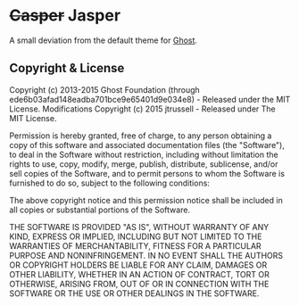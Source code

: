 # ~~Casper~~ Jasper

A small deviation from the default theme for [Ghost](http://github.com/tryghost/ghost/).

## Copyright & License

Copyright (c) 2013-2015 Ghost Foundation (through ede6b03afad148eadba701bce9e65401d9e034e8) - Released under the MIT License.
Modifications Copyright (c) 2015 jtrussell - Released under The MIT License.

Permission is hereby granted, free of charge, to any person obtaining a copy of this software and associated documentation files (the "Software"), to deal in the Software without restriction, including without limitation the rights to use, copy, modify, merge, publish, distribute, sublicense, and/or sell copies of the Software, and to permit persons to whom the Software is furnished to do so, subject to the following conditions:

The above copyright notice and this permission notice shall be included in all copies or substantial portions of the Software.

THE SOFTWARE IS PROVIDED "AS IS", WITHOUT WARRANTY OF ANY KIND, EXPRESS OR IMPLIED, INCLUDING BUT NOT LIMITED TO THE WARRANTIES OF MERCHANTABILITY, FITNESS FOR A PARTICULAR PURPOSE AND
NONINFRINGEMENT. IN NO EVENT SHALL THE AUTHORS OR COPYRIGHT HOLDERS BE LIABLE FOR ANY CLAIM, DAMAGES OR OTHER LIABILITY, WHETHER IN AN ACTION OF CONTRACT, TORT OR OTHERWISE, ARISING FROM, OUT OF OR IN CONNECTION WITH THE SOFTWARE OR THE USE OR OTHER DEALINGS IN THE SOFTWARE.
